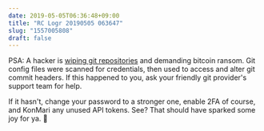 ```yaml
---
date: 2019-05-05T06:36:48+09:00
title: "RC Logr 20190505 063647"
slug: "1557005808"
draft: false
---
```


PSA: A hacker is [wiping git repositories](https://www.zdnet.com/article/a-hacker-is-wiping-git-repositories-and-asking-for-a-ransom/) and demanding bitcoin ransom. Git config files were scanned for credentials, then used to access and alter git commit headers. If this happened to you, ask your friendly git provider's support team for help. 

If it hasn't, change your password to a stronger one, enable 2FA of course, and KonMari any unused API tokens. See? That should have sparked some joy for ya. 👻
